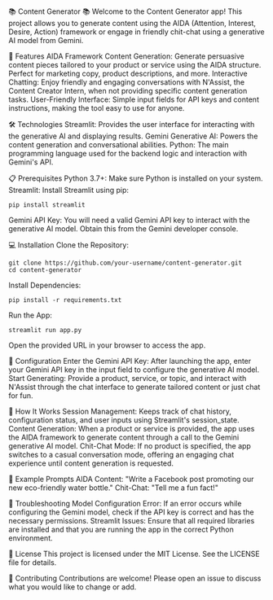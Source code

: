 📚 Content Generator 📚
Welcome to the Content Generator app! This project allows you to generate content using the AIDA (Attention, Interest, Desire, Action) framework or engage in friendly chit-chat using a generative AI model from Gemini.

🚀 Features
AIDA Framework Content Generation: Generate persuasive content pieces tailored to your product or service using the AIDA structure. Perfect for marketing copy, product descriptions, and more.
Interactive Chatting: Enjoy friendly and engaging conversations with N'Assist, the Content Creator Intern, when not providing specific content generation tasks.
User-Friendly Interface: Simple input fields for API keys and content instructions, making the tool easy to use for anyone.

🛠️ Technologies
Streamlit: Provides the user interface for interacting with the generative AI and displaying results.
Gemini Generative AI: Powers the content generation and conversational abilities.
Python: The main programming language used for the backend logic and interaction with Gemini's API.

📋 Prerequisites
Python 3.7+: Make sure Python is installed on your system.
Streamlit: Install Streamlit using pip:
```
pip install streamlit
```
Gemini API Key: You will need a valid Gemini API key to interact with the generative AI model. Obtain this from the Gemini developer console.

💻 Installation
Clone the Repository:
```
git clone https://github.com/your-username/content-generator.git
cd content-generator
```
Install Dependencies:
```
pip install -r requirements.txt
```
Run the App:
```
streamlit run app.py
```
Open the provided URL in your browser to access the app.

🔑 Configuration
Enter the Gemini API Key: After launching the app, enter your Gemini API key in the input field to configure the generative AI model.
Start Generating: Provide a product, service, or topic, and interact with N'Assist through the chat interface to generate tailored content or just chat for fun.

🧠 How It Works
Session Management: Keeps track of chat history, configuration status, and user inputs using Streamlit's session_state.
Content Generation: When a product or service is provided, the app uses the AIDA framework to generate content through a call to the Gemini generative AI model.
Chit-Chat Mode: If no product is specified, the app switches to a casual conversation mode, offering an engaging chat experience until content generation is requested.

🤖 Example Prompts
AIDA Content: "Write a Facebook post promoting our new eco-friendly water bottle."
Chit-Chat: "Tell me a fun fact!"

🐛 Troubleshooting
Model Configuration Error: If an error occurs while configuring the Gemini model, check if the API key is correct and has the necessary permissions.
Streamlit Issues: Ensure that all required libraries are installed and that you are running the app in the correct Python environment.

📄 License
This project is licensed under the MIT License. See the LICENSE file for details.

🤝 Contributing
Contributions are welcome! Please open an issue to discuss what you would like to change or add.
